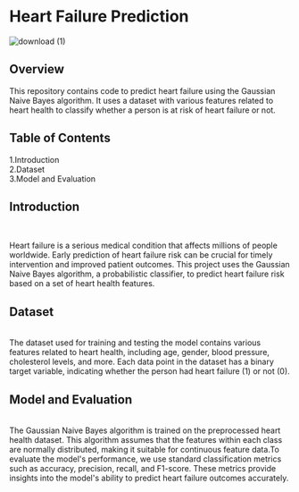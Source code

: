 # Heart Failure Prediction
![download (1)](https://github.com/harishramu17/HEART-FAILURE-PREDICTION/assets/107133605/f37b1085-7f0c-4e14-a85d-ef27cc768033)

<h2>Overview<br></h2>
<p>This repository contains code to predict heart failure using the Gaussian Naive Bayes algorithm. It uses a dataset with various features related to heart health to classify whether a person is at risk of heart failure or not.

<h2>Table of Contents<br></h2>
1.Introduction<br>
2.Dataset<br>
3.Model and Evaluation<br>

<h2>Introduction</h2><br>
<p>Heart failure is a serious medical condition that affects millions of people worldwide. Early prediction of heart failure risk can be crucial for timely intervention and improved patient outcomes. This project uses the Gaussian Naive Bayes algorithm, a probabilistic classifier, to predict heart failure risk based on a set of heart health features.</p>

<h2>Dataset</h2><br>
The dataset used for training and testing the model contains various features related to heart health, including age, gender, blood pressure, cholesterol levels, and more. Each data point in the dataset has a binary target variable, indicating whether the person had heart failure (1) or not (0).


<h2>Model and Evaluation</h2><br>
The Gaussian Naive Bayes algorithm is trained on the preprocessed heart health dataset. This algorithm assumes that the features within each class are normally distributed, making it suitable for continuous feature data.To evaluate the model's performance, we use standard classification metrics such as accuracy, precision, recall, and F1-score. These metrics provide insights into the model's ability to predict heart failure outcomes accurately.
